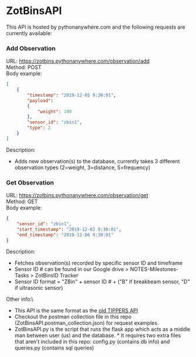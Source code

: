 # ZotBinsAPI
This API is hosted by pythonanywhere.com and the following requests are currently available:

### Add Observation
URL: https://zotbins.pythonanywhere.com/observation/add \
Method: POST\
Body example:
```json
[
    {
        "timestamp": "2019-12-05 9:30:01",
        "payload": 
        {
            "weight": 100
        },
        "sensor_id": "zbin1",
        "type": 2
    }
]
```
Description: 
* Adds new observation(s) to the database, currently takes 3 different observation types (2=weight, 3=distance, 5=frequency)


### Get Observation
URL: https://zotbins.pythonanywhere.com/observation/get \
Method: GET\
Body example:
```json
{
    "sensor_id": "zbin1",
    "start_timestamp": "2019-12-02 9:30:01",
    "end_timestamp": "2019-12-06 9:30:01"
}
```
Description:
* Fetches observation(s) recorded by specific sensor ID and timeframe
* Sensor ID # can be found in our Google drive > NOTES-Milestones-Tasks > ZotBinsID Tracker
* Sensor ID format = "ZBin" + sensor ID # + ("B" if breakbeam sensor, "D" if ultrasonic sensor)
              
Other info:\
* This API is the same format as the [old TIPPERS API](https://zotbins.github.io/tippersdocs/doc/index.html#api-Observation-AddObservation)
* Checkout the postman collection file in this repo (ZotBinsAPI.postman_collection.json) for request examples.
* ZotBinsAPI.py is the script that runs the flask app which acts as a middle man between user (us) and the database.
        * It requires two extra files that aren't included in this repo: config.py (contains db info) and queries.py (contains sql queries)

